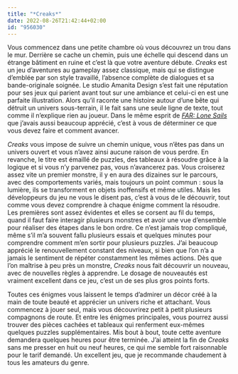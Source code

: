 ```yaml
---
title: "*Creaks*"
date: 2022-08-26T21:42:44+02:00
id: "956030"
---
```


Vous commencez dans une petite chambre où vous découvrez un trou dans le mur. Derrière se cache un chemin, puis une échelle qui descend dans un étrange bâtiment en ruine et c’est là que votre aventure débute. *Creaks* est un jeu d’aventures au gameplay assez classique, mais qui se distingue d’emblée par son style travaillé, l’absence complète de dialogues et sa bande-originale soignée. Le studio Amanita Design s’est fait une réputation pour ses jeux qui parient avant tout sur une ambiance et celui-ci en est une parfaite illustration. Alors qu’il raconte une histoire autour d’une bête qui détruit un univers sous-terrain, il le fait sans une seule ligne de texte, tout comme il n’explique rien au joueur. Dans le même esprit de *[FAR: Lone Sails](https://nicolasfurno.fr/jeu-video/far-lone-sails/)* que j’avais aussi beaucoup apprécié, c’est à vous de déterminer ce que vous devez faire et comment avancer.

*Creaks* vous impose de suivre un chemin unique, vous n’êtes pas dans un univers ouvert et vous n’avez ainsi aucune raison de vous perdre. En revanche, le titre est émaillé de puzzles, des tableaux à résoudre grâce à la logique et si vous n’y parvenez pas, vous n’avancerez pas. Vous croiserez assez vite un premier monstre, il y en aura des dizaines sur le parcours, avec des comportements variés, mais toujours un point commun : sous la lumière, ils se transforment en objets inoffensifs et même utiles. Mais les développeurs du jeu ne vous le disent pas, c’est à vous de le découvrir, tout comme vous devez comprendre à chaque énigme comment la résoudre. Les premières sont assez évidentes et elles se corsent au fil du temps, quand il faut faire interagir plusieurs monstres et avoir une vue d’ensemble pour réaliser des étapes dans le bon ordre. Ce n’est jamais trop compliqué, même s’il m’a souvent fallu plusieurs essais et quelques minutes pour comprendre comment m’en sortir pour plusieurs puzzles. J’ai beaucoup apprécié le renouvellement constant des niveaux, si bien que l’on n’a a jamais le sentiment de répéter constamment les mêmes actions. Dès que l’on maîtrise à peu près un monstre, *Creaks* nous fait découvrir un nouveau, avec de nouvelles règles à apprendre. Le dosage de nouveautés est vraiment excellent dans ce jeu, c’est un de ses plus gros points forts. 

Toutes ces énigmes vous laissent le temps d’admirer un décor créé à la main de toute beauté et apprécier un univers riche et attachant. Vous commencez à jouer seul, mais vous découvrirez petit à petit plusieurs compagnons de route. Et entre les énigmes principales, vous pourrez aussi trouver des pièces cachées et tableaux qui renferment eux-mêmes quelques puzzles supplémentaires. Mis bout à bout, toute cette aventure demandera quelques heures pour être terminée. J’ai atteint la fin de *Creaks* sans me presser en huit ou neuf heures, ce qui me semble fort raisonnable pour le tarif demandé. Un excellent jeu, que je recommande chaudement à tous les amateurs du genre. 